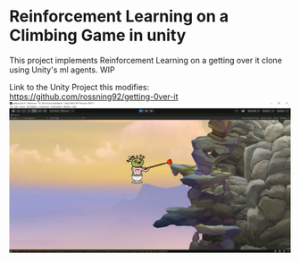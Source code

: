 
# Reinforcement Learning on a Climbing Game in unity

  

This project implements Reinforcement Learning on a getting over it clone using Unity's ml agents.
WIP


Link to the Unity Project this modifies: https://github.com/rossning92/getting-0ver-it
![Screenshot](./screenshot.jpg)